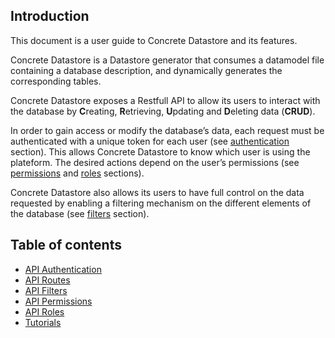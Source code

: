 ## Introduction

This document is a user guide to Concrete Datastore and its features.

Concrete Datastore is a Datastore generator that consumes a datamodel file containing a database description, and dynamically generates the corresponding tables.

Concrete Datastore exposes a Restfull API to allow its users to interact with the database by **C**reating, **R**etrieving, **U**pdating and **D**eleting data (**CRUD**).

In order to gain access or modify the database’s data, each request must be authenticated with a unique token for each user (see [authentication](authentication.md) section). This allows Concrete Datastore to know which user is using the plateform. The desired actions depend on the user’s permissions (see [permissions](permissions.md) and [roles](roles.md) sections).

Concrete Datastore also allows its users to have full control on the data requested by enabling a filtering mechanism on the different elements of the database (see [filters](filters.md) section).

## Table of contents

- [API Authentication](authentication.md)
- [API Routes](api-routes.md)
- [API Filters](filters.md)
- [API Permissions](permissions.md)
- [API Roles](roles.md)
- [Tutorials](demo.md)
